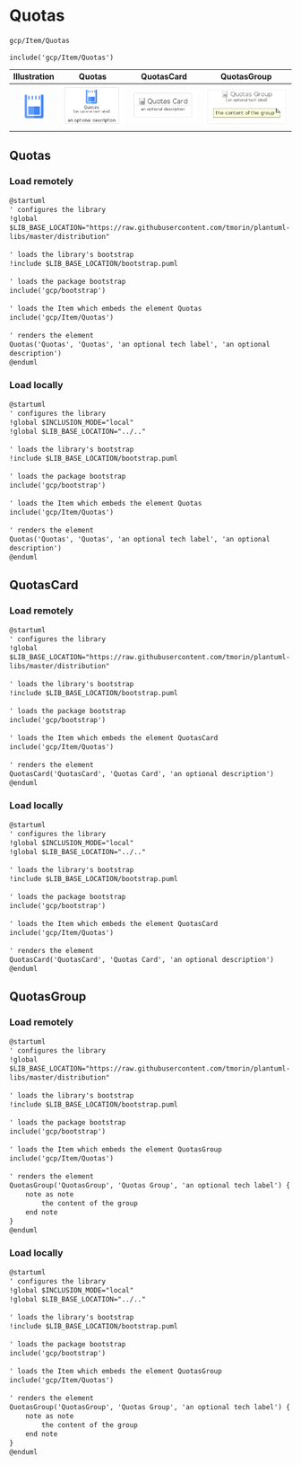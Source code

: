 # Quotas


```text
gcp/Item/Quotas
```

```text
include('gcp/Item/Quotas')
```



| Illustration | Quotas | QuotasCard | QuotasGroup |
| :---: | :---: | :---: | :---: |
| ![illustration for Illustration](../../gcp/Item/Quotas.png) | ![illustration for Quotas](../../gcp/Item/Quotas.Local.png) | ![illustration for QuotasCard](../../gcp/Item/QuotasCard.Local.png) | ![illustration for QuotasGroup](../../gcp/Item/QuotasGroup.Local.png) |




## Quotas

### Load remotely
```plantuml
@startuml
' configures the library
!global $LIB_BASE_LOCATION="https://raw.githubusercontent.com/tmorin/plantuml-libs/master/distribution"

' loads the library's bootstrap
!include $LIB_BASE_LOCATION/bootstrap.puml

' loads the package bootstrap
include('gcp/bootstrap')

' loads the Item which embeds the element Quotas
include('gcp/Item/Quotas')

' renders the element
Quotas('Quotas', 'Quotas', 'an optional tech label', 'an optional description')
@enduml
```

### Load locally
```plantuml
@startuml
' configures the library
!global $INCLUSION_MODE="local"
!global $LIB_BASE_LOCATION="../.."

' loads the library's bootstrap
!include $LIB_BASE_LOCATION/bootstrap.puml

' loads the package bootstrap
include('gcp/bootstrap')

' loads the Item which embeds the element Quotas
include('gcp/Item/Quotas')

' renders the element
Quotas('Quotas', 'Quotas', 'an optional tech label', 'an optional description')
@enduml
```

## QuotasCard

### Load remotely
```plantuml
@startuml
' configures the library
!global $LIB_BASE_LOCATION="https://raw.githubusercontent.com/tmorin/plantuml-libs/master/distribution"

' loads the library's bootstrap
!include $LIB_BASE_LOCATION/bootstrap.puml

' loads the package bootstrap
include('gcp/bootstrap')

' loads the Item which embeds the element QuotasCard
include('gcp/Item/Quotas')

' renders the element
QuotasCard('QuotasCard', 'Quotas Card', 'an optional description')
@enduml
```

### Load locally
```plantuml
@startuml
' configures the library
!global $INCLUSION_MODE="local"
!global $LIB_BASE_LOCATION="../.."

' loads the library's bootstrap
!include $LIB_BASE_LOCATION/bootstrap.puml

' loads the package bootstrap
include('gcp/bootstrap')

' loads the Item which embeds the element QuotasCard
include('gcp/Item/Quotas')

' renders the element
QuotasCard('QuotasCard', 'Quotas Card', 'an optional description')
@enduml
```

## QuotasGroup

### Load remotely
```plantuml
@startuml
' configures the library
!global $LIB_BASE_LOCATION="https://raw.githubusercontent.com/tmorin/plantuml-libs/master/distribution"

' loads the library's bootstrap
!include $LIB_BASE_LOCATION/bootstrap.puml

' loads the package bootstrap
include('gcp/bootstrap')

' loads the Item which embeds the element QuotasGroup
include('gcp/Item/Quotas')

' renders the element
QuotasGroup('QuotasGroup', 'Quotas Group', 'an optional tech label') {
    note as note
        the content of the group
    end note
}
@enduml
```

### Load locally
```plantuml
@startuml
' configures the library
!global $INCLUSION_MODE="local"
!global $LIB_BASE_LOCATION="../.."

' loads the library's bootstrap
!include $LIB_BASE_LOCATION/bootstrap.puml

' loads the package bootstrap
include('gcp/bootstrap')

' loads the Item which embeds the element QuotasGroup
include('gcp/Item/Quotas')

' renders the element
QuotasGroup('QuotasGroup', 'Quotas Group', 'an optional tech label') {
    note as note
        the content of the group
    end note
}
@enduml
```

